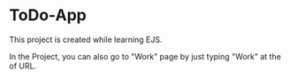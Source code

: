 # ToDo-App
This project is created while learning EJS.


In the Project, you can also go to "Work" page by just typing "Work" at the of URL.
